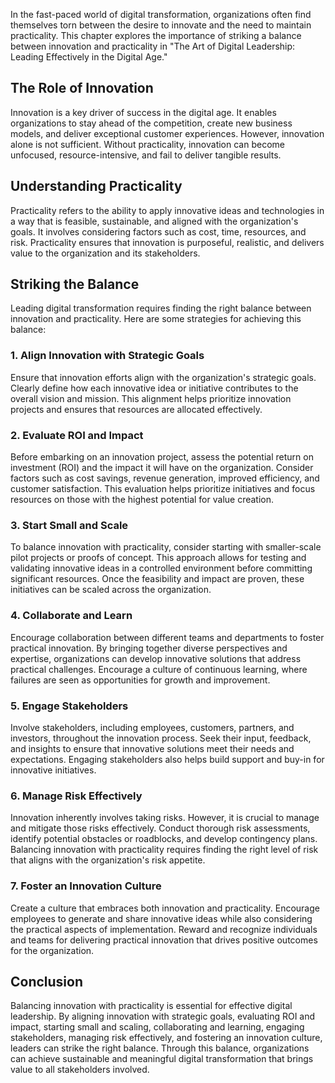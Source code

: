 
In the fast-paced world of digital transformation, organizations often find themselves torn between the desire to innovate and the need to maintain practicality. This chapter explores the importance of striking a balance between innovation and practicality in "The Art of Digital Leadership: Leading Effectively in the Digital Age."

The Role of Innovation
----------------------

Innovation is a key driver of success in the digital age. It enables organizations to stay ahead of the competition, create new business models, and deliver exceptional customer experiences. However, innovation alone is not sufficient. Without practicality, innovation can become unfocused, resource-intensive, and fail to deliver tangible results.

Understanding Practicality
--------------------------

Practicality refers to the ability to apply innovative ideas and technologies in a way that is feasible, sustainable, and aligned with the organization's goals. It involves considering factors such as cost, time, resources, and risk. Practicality ensures that innovation is purposeful, realistic, and delivers value to the organization and its stakeholders.

Striking the Balance
--------------------

Leading digital transformation requires finding the right balance between innovation and practicality. Here are some strategies for achieving this balance:

### 1. Align Innovation with Strategic Goals

Ensure that innovation efforts align with the organization's strategic goals. Clearly define how each innovative idea or initiative contributes to the overall vision and mission. This alignment helps prioritize innovation projects and ensures that resources are allocated effectively.

### 2. Evaluate ROI and Impact

Before embarking on an innovation project, assess the potential return on investment (ROI) and the impact it will have on the organization. Consider factors such as cost savings, revenue generation, improved efficiency, and customer satisfaction. This evaluation helps prioritize initiatives and focus resources on those with the highest potential for value creation.

### 3. Start Small and Scale

To balance innovation with practicality, consider starting with smaller-scale pilot projects or proofs of concept. This approach allows for testing and validating innovative ideas in a controlled environment before committing significant resources. Once the feasibility and impact are proven, these initiatives can be scaled across the organization.

### 4. Collaborate and Learn

Encourage collaboration between different teams and departments to foster practical innovation. By bringing together diverse perspectives and expertise, organizations can develop innovative solutions that address practical challenges. Encourage a culture of continuous learning, where failures are seen as opportunities for growth and improvement.

### 5. Engage Stakeholders

Involve stakeholders, including employees, customers, partners, and investors, throughout the innovation process. Seek their input, feedback, and insights to ensure that innovative solutions meet their needs and expectations. Engaging stakeholders also helps build support and buy-in for innovative initiatives.

### 6. Manage Risk Effectively

Innovation inherently involves taking risks. However, it is crucial to manage and mitigate those risks effectively. Conduct thorough risk assessments, identify potential obstacles or roadblocks, and develop contingency plans. Balancing innovation with practicality requires finding the right level of risk that aligns with the organization's risk appetite.

### 7. Foster an Innovation Culture

Create a culture that embraces both innovation and practicality. Encourage employees to generate and share innovative ideas while also considering the practical aspects of implementation. Reward and recognize individuals and teams for delivering practical innovation that drives positive outcomes for the organization.

Conclusion
----------

Balancing innovation with practicality is essential for effective digital leadership. By aligning innovation with strategic goals, evaluating ROI and impact, starting small and scaling, collaborating and learning, engaging stakeholders, managing risk effectively, and fostering an innovation culture, leaders can strike the right balance. Through this balance, organizations can achieve sustainable and meaningful digital transformation that brings value to all stakeholders involved.
